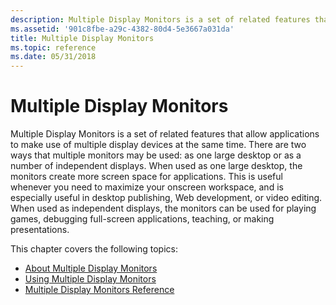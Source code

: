 ```yaml
---
description: Multiple Display Monitors is a set of related features that allow applications to make use of multiple display devices at the same time.
ms.assetid: '901c8fbe-a29c-4382-80d4-5e3667a031da'
title: Multiple Display Monitors
ms.topic: reference
ms.date: 05/31/2018
---
```


# Multiple Display Monitors

Multiple Display Monitors is a set of related features that allow applications to make use of multiple display devices at the same time. There are two ways that multiple monitors may be used: as one large desktop or as a number of independent displays. When used as one large desktop, the monitors create more screen space for applications. This is useful whenever you need to maximize your onscreen workspace, and is especially useful in desktop publishing, Web development, or video editing. When used as independent displays, the monitors can be used for playing games, debugging full-screen applications, teaching, or making presentations.

This chapter covers the following topics:

-   [About Multiple Display Monitors](about-multiple-display-monitors.md)
-   [Using Multiple Display Monitors](using-multiple-display-monitors.md)
-   [Multiple Display Monitors Reference](multiple-display-monitors-reference.md)

 

 



